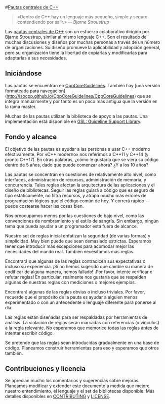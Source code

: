 #[Pautas centrales de C++](http://isocpp.github.io/CppCoreGuidelines/CppCoreGuidelines)

>«Dentro de C++ hay un lenguaje más pequeño, simple y seguro contendiendo por salir.»
>-- <cite>Bjarne Stroustrup</cite>

Las [pautas centrales de C++](CppCoreGuidelines.md) son un esfuerzo colaborativo dirigido por Bjarne Stroustrup, similar al mismo lenguaje C++. Son el resultado de muchas discusiones y diseños por muchas personas a través de un número de organizaciones. Su diseño promueve la aplicabilidad y adopción general, pero su organización tiene la libertad de copiarlas y modificarlas para adaptarlas a sus necesidades.

## Iniciándose

Las pautas se encuentran en [CppCoreGuidelines](CppCoreGuidelines.md). También hay [una versión formateada para navegación] (http://isocpp.github.io/CppCoreGuidelines/CppCoreGuidelines) que se integra manualmente y por tanto es un poco más antigua que la versión en la rama master.

Muchas de las pautas utilizan la biblioteca de apoyo a las pautas. Una implementación está disponible en [GSL: Guideline Support Library](https://github.com/Microsoft/GSL).

## Fondo y alcance

El objetivo de las pautas es ayudar a las personas a usar C++ moderno efectivamente. Por «C++ moderno» nos referimos a C++11 y C++14 (y pronto C++17). En otras palabras, ¿cómo le gustaría que se viera su código dentro de 5 años, dado que puede comenzar ahora? ¿Y a los 10 años?

Las pautas se concentran en cuestiones de relativamente alto nivel, como interfaces, administración de recursos, administración de memoria, y concurrencia. Tales reglas afectan la arquitectura de las aplicaciones y el diseño de bibliotecas. Seguir las reglas guiará a código que es seguro de tipo estáticamente, no filtra recursos, y atrapa mucho más errores de programación lógicos que el código común de hoy. Y correrá rápido -- puede costearse hacer las cosas bien.

Nos preocupamos menos por las cuestiones de bajo nivel, como las convenciones de nombramiento y el estilo de sangría. Sin embargo, ningún tema que pueda ayudar a un programador está fuera de alcance.

Nuestro set de reglas inicial enfatizan la seguridad (de varias formas) y simplicidad. Muy bien puede que sean demasiado estrictas. Esperamos tener que introducir más excepciones para acomodar mejor las necesidades del mundo real. También necesitamos más reglas.

Encontrará que algunas de las reglas contradicen sus expectativas o incluso su experiencia. ¡Si no hemos sugerido que cambie su manera de codificar de alguna manera, hemos fallado! ¡Por favor, intente verificar o refutar reglas! En particular, realmente nos gustaría que se respalden algunas de nuestras reglas con mediciones o mejores ejemplos.

Encontrará algunas de las reglas obvias o incluso triviales. Por favor, recuerde que el propósito de la pauta es ayudar a alguien menos experimentado o con un antecedente o lenguaje diferente para ponerse al día.

Las reglas están diseñadas para ser respaldadas por herramientas de análisis. La violación de reglas serán marcadas con referencias (o vínculos) a la regla relevante. No esperamos que memorice todas las reglas antes de intentar escribir código.

Se pretende que las reglas sean introducidas gradualmente en una base de código. Planeamos construir herramientas para eso y esperamos que otros también.

## Contribuciones y licencia

Se aprecian mucho los comentarios y sugerencias sobre mejoras. Planeamos modificar y extender este documento a medida que mejore nuestro entendimiento, el lenguaje y el set de bibliotecas disponible. Más detalles disponibles en [CONTRIBUTING](./CONTRIBUTING.md) y [LICENSE](./LICENSE).
